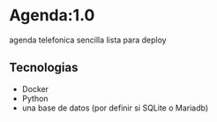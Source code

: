 # Agenda:1.0
agenda telefonica sencilla lista para deploy

## Tecnologias

- Docker
- Python
- una base de datos (por definir si SQLite o Mariadb)
